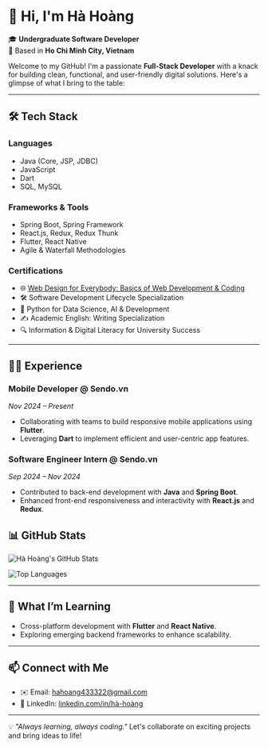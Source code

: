 # 👋 Hi, I'm Hà Hoàng

🎓 **Undergraduate Software Developer**  
📍 Based in **Ho Chi Minh City, Vietnam**  

Welcome to my GitHub! I'm a passionate **Full-Stack Developer** with a knack for building clean, functional, and user-friendly digital solutions. Here's a glimpse of what I bring to the table:

---

## 🛠️ **Tech Stack**

### **Languages**
- Java (Core, JSP, JDBC)
- JavaScript
- Dart
- SQL, MySQL

### **Frameworks & Tools**
- Spring Boot, Spring Framework
- React.js, Redux, Redux Thunk
- Flutter, React Native
- Agile & Waterfall Methodologies

### **Certifications**
- 🌐 [Web Design for Everybody: Basics of Web Development & Coding](https://www.coursera.org/specializations/web-design)
- 🛠️ Software Development Lifecycle Specialization
- 🧠 Python for Data Science, AI & Development
- ✍️ Academic English: Writing Specialization
- 🔍 Information & Digital Literacy for University Success

---

## 🧑‍💻 **Experience**

### **Mobile Developer @ Sendo.vn**  
*Nov 2024 – Present*  
- Collaborating with teams to build responsive mobile applications using **Flutter**.  
- Leveraging **Dart** to implement efficient and user-centric app features.

### **Software Engineer Intern @ Sendo.vn**  
*Sep 2024 – Nov 2024*  
- Contributed to back-end development with **Java** and **Spring Boot**.  
- Enhanced front-end responsiveness and interactivity with **React.js** and **Redux**.


## 📊 **GitHub Stats**

![Hà Hoàng's GitHub Stats](https://github-readme-stats.vercel.app/api?username=YourGitHubUsername&show_icons=true&theme=radical)

![Top Languages](https://github-readme-stats.vercel.app/api/top-langs/?username=YourGitHubUsername&layout=compact&theme=radical)

---

## 🌱 **What I’m Learning**
- Cross-platform development with **Flutter** and **React Native**.  
- Exploring emerging backend frameworks to enhance scalability.

---

## 📫 **Connect with Me**
- ✉️ Email: [hahoang433322@gmail.com](mailto:hahoang433322@gmail.com)  
- 🔗 LinkedIn: [linkedin.com/in/hà-hoàng](https://www.linkedin.com/in/h%C3%A0-ho%C3%A0ng-649001236)

---

💡 _"Always learning, always coding."_ Let's collaborate on exciting projects and bring ideas to life!
